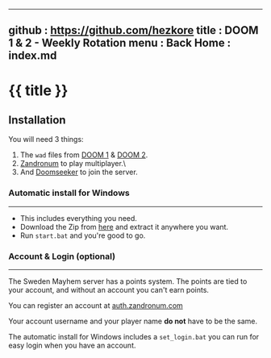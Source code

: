 -----------------------------------------------------------------------------
github  : https://github.com/hezkore
title   : DOOM 1 & 2 - Weekly Rotation
menu    :
  Back Home  : index.md
-----------------------------------------------------------------------------

# {{ title }}

## Installation
You will need 3 things:
1. The `wad` files from [DOOM 1](https://skumrask.se/files/doom/base/DOOM.WAD) & [DOOM 2](https://skumrask.se/files/doom/base/DOOM2.WAD).
2. [Zandronum](https://zandronum.com) to play multiplayer.\
3. And [Doomseeker](https://doomseeker.drdteam.org) to join the server.

### Automatic install for Windows
---
- This includes everything you need.
- Download the Zip from [here](https://skumrask.se/files/zandronum/zandronum.zip) and extract it anywhere you want.
- Run `start.bat` and you're good to go.

### Account & Login (optional)
---
The Sweden Mayhem server has a points system.
The points are tied to your account, and without an account you can't earn points.

You can register an account at [auth.zandronum.com](https://auth.zandronum.com/register)

Your account username and your player name **do not** have to be the same.

The automatic install for Windows includes a `set_login.bat` you can run for easy login when you have an account.
